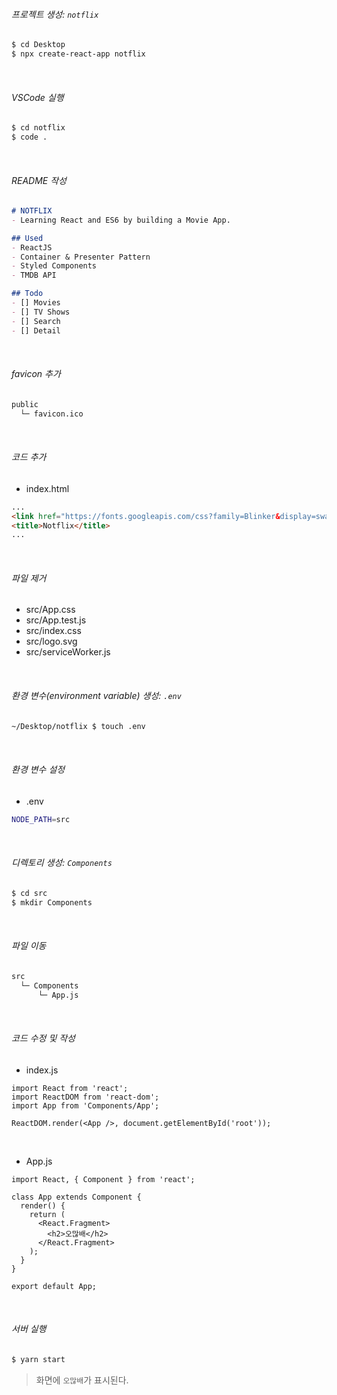 ###### 프로젝트 생성: `notflix`

```bash
$ cd Desktop
$ npx create-react-app notflix
```

<br>

###### VSCode 실행

```bash
$ cd notflix
$ code .
```

<br>

###### README 작성

```markdown
# NOTFLIX
- Learning React and ES6 by building a Movie App.

## Used
- ReactJS
- Container & Presenter Pattern
- Styled Components
- TMDB API

## Todo
- [] Movies
- [] TV Shows
- [] Search
- [] Detail
```

<br>

###### favicon 추가

```bash
public
  └─ favicon.ico
```

<br>

###### 코드 추가

- index.html

```html
...
<link href="https://fonts.googleapis.com/css?family=Blinker&display=swap" rel="stylesheet">
<title>Notflix</title>
...
```

<br>

###### 파일 제거

- src/App.css
- src/App.test.js
- src/index.css
- src/logo.svg
- src/serviceWorker.js

<br>

###### 환경 변수(environment variable) 생성: `.env`

```bash
~/Desktop/notflix $ touch .env
```

<br>

###### 환경 변수 설정

- \.env

```bash
NODE_PATH=src
```

<br>

###### 디렉토리 생성: `Components`

```bash
$ cd src
$ mkdir Components
```

<br>

###### 파일 이동

```bash
src
  └─ Components
      └─ App.js
```

<br>

###### 코드 수정 및 작성

- index.js

```react
import React from 'react';
import ReactDOM from 'react-dom';
import App from 'Components/App';

ReactDOM.render(<App />, document.getElementById('root'));
```

<br>

- App.js

```react
import React, { Component } from 'react';

class App extends Component {
  render() {
    return (
      <React.Fragment>
        <h2>오많배</h2>
      </React.Fragment>
    );
  }
}

export default App;
```

<br>

###### 서버 실행

```bash
$ yarn start
```

> 화면에 `오많배`가 표시된다.

<br>

<br>